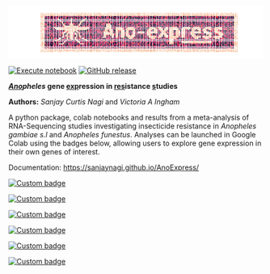 ![image](https://raw.githubusercontent.com/sanjaynagi/Ano-express/main/docs/logo.png)

[![Execute notebook](https://github.com/sanjaynagi/Ano-express/workflows/Execute%20notebook/badge.svg)](https://github.com/sanjaynagi/Ano-express/actions?query=workflow:"Execute+notebook")
[![GitHub release](https://img.shields.io/github/release/sanjaynagi/Ano-express?include_prereleases=&sort=semver&color=blue)](https://github.com/sanjaynagi/Ano-express/releases/)

**<ins>*Ano</ins>pheles* gene <ins>exp</ins>ression in <ins>res</ins>istance <ins>s</ins>tudies**

**Authors:**
*Sanjay Curtis Nagi* and *Victoria A Ingham*

A python package, colab notebooks and results from a meta-analysis of RNA-Sequencing studies investigating insecticide resistance in *Anopheles gambiae s.l* and *Anopheles funestus*. Analyses can be launched in Google Colab using the badges below, allowing users to explore gene expression in their own genes of interest.

Documentation: https://sanjaynagi.github.io/AnoExpress/


[![Custom badge](https://img.shields.io/endpoint?color=gold&logo=Google%20Colab&url=https%3A%2F%2Fraw.githubusercontent.com%2Fsanjaynagi%2Fano-express%2Fmain%2Fgraphics%2Fbadge-expression.json)](https://colab.research.google.com/github/sanjaynagi/ano-express/blob/main/workflow/notebooks/plot-gene-expression.ipynb)   

[![Custom badge](https://img.shields.io/endpoint?color=grey&logo=Google%20Colab&url=https%3A%2F%2Fraw.githubusercontent.com%2Fsanjaynagi%2Fano-express%2Fmain%2Fgraphics%2Fbadge-utilities.json)](https://colab.research.google.com/github/sanjaynagi/ano-express/blob/main/workflow/notebooks/utility-functions.ipynb)  

[![Custom badge](https://img.shields.io/endpoint?color=turqoise&logo=Google%20Colab&url=https%3A%2F%2Fraw.githubusercontent.com%2Fsanjaynagi%2Fano-express%2Fmain%2Fgraphics%2Fbadge-families.json)](https://colab.research.google.com/github/sanjaynagi/ano-express/blob/main/workflow/notebooks/plot-families-expression.ipynb)  

[![Custom badge](https://img.shields.io/endpoint?color=black&logo=Google%20Colab&url=https%3A%2F%2Fraw.githubusercontent.com%2Fsanjaynagi%2Fano-express%2Fmain%2Fgraphics%2Fbadge-candidates.json)](https://colab.research.google.com/github/sanjaynagi/ano-express/blob/main/workflow/notebooks/expression-candidates.ipynb)  

[![Custom badge](https://img.shields.io/endpoint?color=skyblue&logo=Google%20Colab&url=https%3A%2F%2Fraw.githubusercontent.com%2Fsanjaynagi%2Fano-express%2Fmain%2Fgraphics%2Fbadge-enrichment.json)](https://colab.research.google.com/github/sanjaynagi/ano-express/blob/main/workflow/notebooks/enrichment.ipynb)  

[![Custom badge](https://img.shields.io/endpoint?color=maroon&logo=Google%20Colab&url=https%3A%2F%2Fraw.githubusercontent.com%2Fsanjaynagi%2Fano-express%2Fmain%2Fgraphics%2Fbadge-heatmaps.json)](https://colab.research.google.com/github/sanjaynagi/ano-express/blob/main/workflow/notebooks/misc/cluster-heatmaps-16-12-22.ipynb)  
